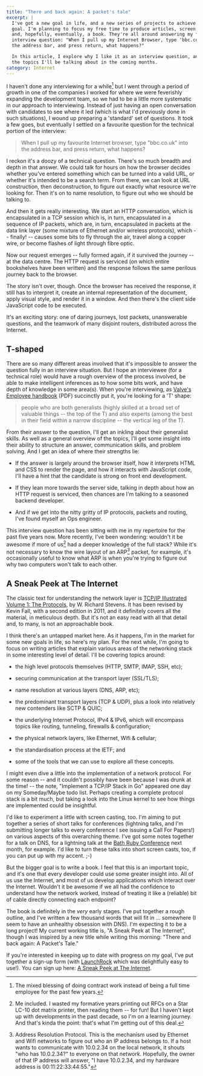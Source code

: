 ```yaml
---
title: "There and back again: A packet's tale"
excerpt: |
  I've got a new goal in life, and a new series of projects to achieve that
  goal. I'm planning to focus my free time to produce articles, screen casts
  and, hopefully, eventually, a book. They're all around answering my favourite
  interview question: "When I pull up my Internet Browser, type 'bbc.co.uk' into
  the address bar, and press return, what happens?"

  In this article, I explore why I like it as an interview question, and some of
  the topics I'll be talking about in the coming months.
category: Internet
---
```


I haven't done any interviewing for a while[^1] but I went through a period of
growth in one of the companies I worked for where we were feverishly expanding
the development team, so we had to be a little more systematic in our approach
to interviewing. Instead of just having an open conversation with candidates to
see where it led (which is what I'd previously done in such situations), I wound
up preparing a 'standard' set of questions. It took a few goes, but eventually I
settled on a favourite question for the technical portion of the interview:

> When I pull up my favourite Internet browser, type "bbc.co.uk" into the
> address bar, and press return, what happens?

I reckon it's a doozy of a technical question. There's so much breadth and depth
in that answer. We could talk for hours on how the browser decides whether
you've entered something which can be turned into a valid URL, or whether it's
intended to be a search term. From there, we can look at URL construction, then
deconstruction, to figure out exactly what resource we're looking for. Then it's
on to name resolution, to figure out who we should be talking to.

And then it gets really interesting. We start an HTTP conversation, which is
encapsulated in a TCP session which is, in turn, encapsulated in a sequence of
IP packets, which are, in turn, encapsulated in packets at the data link layer
(some mixture of Ethernet and/or wireless protocols), which -- finally! --
causes some bits to fly through the air, travel along a copper wire, or become
flashes of light through fibre optic.

Now our request emerges -- fully formed again, if it survived the journey -- at
the data centre. The HTTP request is serviced (on which entire bookshelves have
been written) and the response follows the same perilous journey back to the
browser.

The story isn't over, though. Once the browser has received the response, it
still has to interpret it, create an internal representation of the document,
apply visual style, and render it in a window. And then there's the client side
JavaScript code to be executed.

It's an exciting story: one of daring journeys, lost packets, unanswerable
questions, and the teamwork of many disjoint routers, distributed across the
Internet.

## T-shaped

There are so many different areas involved that it's impossible to answer the
question fully in an interview situation. But I hope an interviewee (for a
technical role) would have a rough overview of the process involved, be able to
make intelligent inferences as to how some bits work, and have depth of
knowledge in some area(s). When you're interviewing, as
[Valve's Employee handbook][valve] (PDF) succinctly put it, you're looking for a
'T' shape:

> people who are both generalists (highly skilled at a broad set of valuable
> things -- the top of the T) and also experts (among the best in their field
> within a narrow discipline -- the vertical leg of the T).

From their answer to the question, I'll get an inkling about their generalist
skills. As well as a general overview of the topics, I'll get some insight into
their ability to structure an answer, communication skills, and problem solving.
And I get an idea of where their strengths lie:

* If the answer is largely around the browser itself, how it interprets HTML and
  CSS to render the page, and how it interacts with JavaScript code, I'll have
  a hint that the candidate is strong on front end development.

* If they lean more towards the server side, talking in depth about how an
  HTTP request is serviced, then chances are I'm talking to a seasoned backend
  developer.

* And if we get into the nitty gritty of IP protocols, packets and routing, I've
  found myself an Ops engineer.

This interview question has been sitting with me in my repertoire for the past
five years now. More recently, I've been wondering: wouldn't it be awesome if
more of us[^3] had a deeper knowledge of the full stack? While it's not
necessary to know the wire layout of an ARP[^2] packet, for example, it's
occasionally useful to know what ARP is when you're trying to figure out why two
computers won't talk to each other.

## A Sneak Peek at The Internet

The classic text for understanding the network layer is [TCP/IP Illustrated
Volume 1: The Protocols][tcpipillustrated], by W. Richard Stevens. It has been
revised by Kevin Fall, with a second edition in 2011, and it definitely covers
all the material, in meticulous depth. But it's not an easy read with all that
detail and, to many, is not an approachable book.

I think there's an untapped market here. As it happens, I'm in the market for
some new goals in life, so here's my plan. For the next while, I'm going to
focus on writing articles that explain various areas of the networking stack
in some interesting level of detail. I'll be covering topics around:

* the high level protocols themselves (HTTP, SMTP, IMAP, SSH, etc);

* securing communication at the transport layer (SSL/TLS);

* name resolution at various layers (DNS, ARP, etc);

* the predominant transport layers (TCP & UDP), plus a look into relatively new
  contenders like SCTP & QUIC;

* the underlying Internet Protocol, IPv4 & IPv6, which will encompass topics
  like routing, tunneling, firewalls & configuration;

* the physical network layers, like Ethernet, Wifi & cellular;

* the standardisation process at the IETF; and

* some of the tools that we can use to explore all these concepts.

I might even dive a little into the implementation of a network protocol. For
some reason -- and it couldn't possibly have been because I was drunk at the
time! -- the note, "Implement a TCP/IP Stack in Go" appeared one day on my
Someday/Maybe todo list. Perhaps creating a complete protocol stack is a bit
much, but taking a look into the Linux kernel to see how things are implemented
could be insightful.

I'd like to experiment a little with screen casting, too. I'm aiming to put
together a series of short talks for conferences (lightning talks, and I'm
submitting longer talks to every conference I see issuing a Call For Papers!) on
various aspects of this overarching theme. I've got some notes together for a
talk on DNS, for a lightning talk at the [Bath Ruby Conference][bathrubyconf]
next month, for example. I'd like to turn these talks into short screen casts,
too, if you can put up with my accent. ;-)

But the bigger goal is to write a book. I feel that this is an important topic,
and it's one that every developer could use some greater insight into. All of us
use the Internet, and most of us develop applications which interact over the
Internet. Wouldn't it be awesome if we all had the confidence to understand how
the network worked, instead of treating it like a (reliable) bit of cable
directly connecting each endpoint?

The book is definitely in the *very* early stages. I've put together a rough
outline, and I've written a few thousand words that will fit in ... somewhere (I
seem to have an unhealthy obsession with DNS). I'm expecting it to be a long
project! My current working title is, "A Sneak Peek at The Internet", though I
was inspired by a new title while writing this morning: "There and back again: A
Packet's Tale."

If you're interested in keeping up to date with progress on my goal, I've put
together a sign-up form (with [LaunchRock][launchrock] which was delightfully
easy to use!). You can sign up here: [A Sneak Peek at The Internet][sneakpeek].

[tcpipillustrated]: http://www.amazon.co.uk/gp/product/0321336313/ref=as_li_tl?ie=UTF8&camp=1634&creative=19450&creativeASIN=0321336313&linkCode=as2&tag=mathieoftheen-21&linkId=3FRUDKLICXTP4TO5
[bathrubyconf]: http://2015.bathruby.org
[sneakpeek]: http://the-internet.woss.name/
[launchrock]: http://launchrock.com/
[valve]: http://www.valvesoftware.com/company/Valve_Handbook_LowRes.pdf

[^1]: The mixed blessing of doing contract work instead of being a full time employee for the past few years.

[^2]: Address Resolution Protocol. This is the mechanism used by Ethernet and Wifi networks to figure out who an IP address belongs to. If a host wants to communicate with 10.0.2.34 on the local network, it shouts "who has 10.0.2.34?" to everyone on that network. Hopefully, the owner of that IP address will answer, "I have 10.0.2.34, and my hardware address is 00:11:22:33:44:55."

[^3]: Me included. I wasted my formative years printing out RFCs on a Star LC-10 dot matrix printer, then reading them -- for fun! But I haven't kept up with developments in the past decade, so I'm on a learning journey. And that's kinda the point: that's what I'm getting out of this deal.
